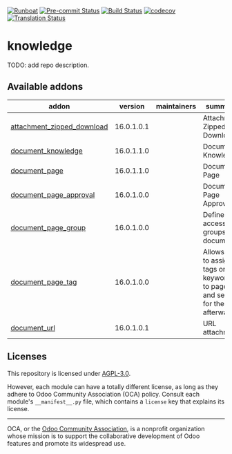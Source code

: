
[![Runboat](https://img.shields.io/badge/runboat-Try%20me-875A7B.png)](https://runboat.odoo-community.org/builds?repo=OCA/knowledge&target_branch=16.0)
[![Pre-commit Status](https://github.com/OCA/knowledge/actions/workflows/pre-commit.yml/badge.svg?branch=16.0)](https://github.com/OCA/knowledge/actions/workflows/pre-commit.yml?query=branch%3A16.0)
[![Build Status](https://github.com/OCA/knowledge/actions/workflows/test.yml/badge.svg?branch=16.0)](https://github.com/OCA/knowledge/actions/workflows/test.yml?query=branch%3A16.0)
[![codecov](https://codecov.io/gh/OCA/knowledge/branch/16.0/graph/badge.svg)](https://codecov.io/gh/OCA/knowledge)
[![Translation Status](https://translation.odoo-community.org/widgets/knowledge-16-0/-/svg-badge.svg)](https://translation.odoo-community.org/engage/knowledge-16-0/?utm_source=widget)

<!-- /!\ do not modify above this line -->

# knowledge

TODO: add repo description.

<!-- /!\ do not modify below this line -->

<!-- prettier-ignore-start -->

[//]: # (addons)

Available addons
----------------
addon | version | maintainers | summary
--- | --- | --- | ---
[attachment_zipped_download](attachment_zipped_download/) | 16.0.1.0.1 |  | Attachment Zipped Download
[document_knowledge](document_knowledge/) | 16.0.1.1.0 |  | Documents Knowledge
[document_page](document_page/) | 16.0.1.1.0 |  | Document Page
[document_page_approval](document_page_approval/) | 16.0.1.0.0 |  | Document Page Approval
[document_page_group](document_page_group/) | 16.0.1.0.0 |  | Define access groups on documents
[document_page_tag](document_page_tag/) | 16.0.1.0.0 |  | Allows you to assign tags or keywords to pages and search for them afterwards
[document_url](document_url/) | 16.0.1.0.1 |  | URL attachment

[//]: # (end addons)

<!-- prettier-ignore-end -->

## Licenses

This repository is licensed under [AGPL-3.0](LICENSE).

However, each module can have a totally different license, as long as they adhere to Odoo Community Association (OCA)
policy. Consult each module's `__manifest__.py` file, which contains a `license` key
that explains its license.

----
OCA, or the [Odoo Community Association](http://odoo-community.org/), is a nonprofit
organization whose mission is to support the collaborative development of Odoo features
and promote its widespread use.
